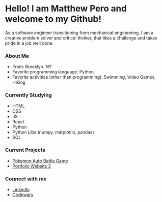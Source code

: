 # Hello! I am Matthew Pero and welcome to my Github!
As a software engineer transitioning from mechanical engineering, I am a creative problem solver and critical thinker, 
that likes a challenge and takes pride in a job well done. 

### About Me
- From: Brooklyn. NY
- Favorite programming language: Python
- Favorite activities (other than programming): Swimming, Video Games, Hiking

### Currently Studying
- HTML
- CSS
- JS
- React
- Python
- Python Libs (numpy, matplotlib, pandas)
- SQL

### Current Projects
- [Pokemon Auto Battle Game](https://github.com/mattpero22/pokemonAutoBattler)
- [Portfolio Website 2](https://github.com/mattpero22/minimal-portfolio-site)
 
### Connect with me
- [LinkedIn](https://www.linkedin.com/in/matthew-pero22/)
- [Codewars](https://www.codewars.com/users/m4ttper0)
